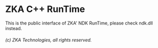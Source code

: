 # ZKA C++ RunTime

This is the public interface of ZKA' NDK RunTime, please check ndk.dll instead.

###### (c) ZKA Technologies, all rights reserved.